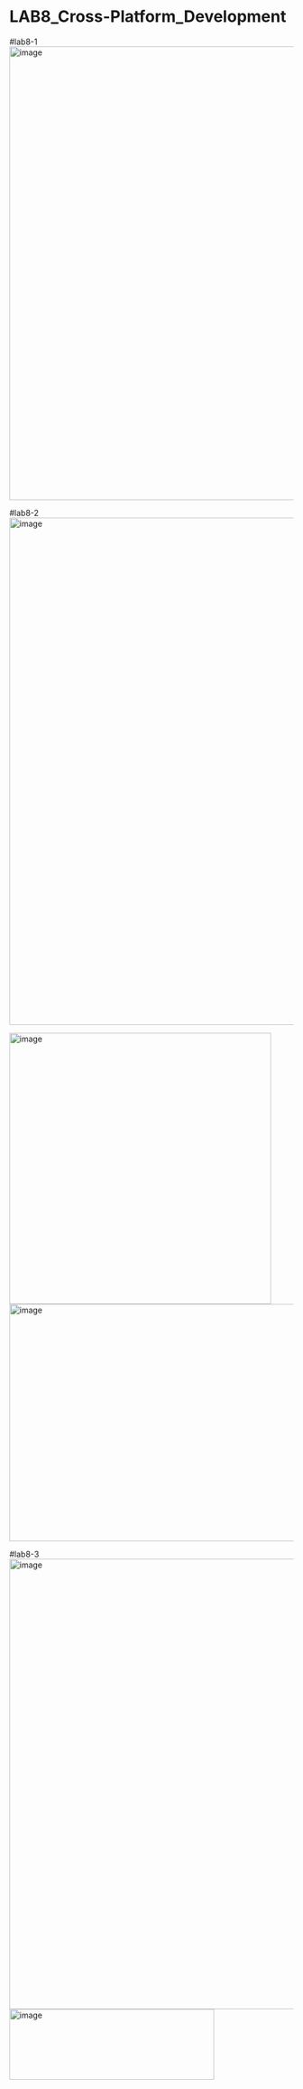 # LAB8_Cross-Platform_Development

#lab8-1
<img width="970" height="803" alt="image" src="https://github.com/user-attachments/assets/31d5885c-7881-4331-8c4d-4ae11e25b3db" />

#lab8-2
<img width="988" height="898" alt="image" src="https://github.com/user-attachments/assets/f0e80312-d2c5-41d1-8f50-e151246f2715" />

<img width="464" height="480" alt="image" src="https://github.com/user-attachments/assets/76d6d28d-e842-40a8-9785-91edab867bb1" />

<img width="935" height="420" alt="image" src="https://github.com/user-attachments/assets/97e5c963-43c0-4c11-ac50-5258d68bae6e" />



#lab8-3
<img width="990" height="797" alt="image" src="https://github.com/user-attachments/assets/9a44e5e1-8de4-4ebd-9c4d-4285a95bc6e2" />
<img width="363" height="125" alt="image" src="https://github.com/user-attachments/assets/00b8f1b8-41ba-4db3-b3a5-9eed71627919" />

